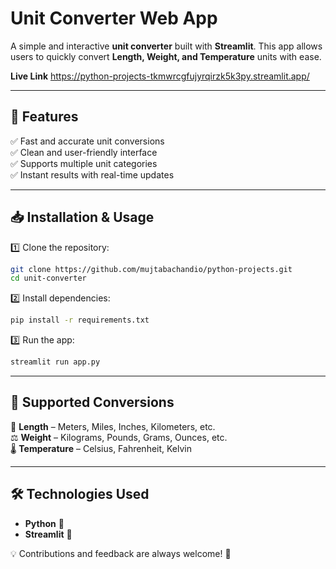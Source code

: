# **Unit Converter Web App**  

A simple and interactive **unit converter** built with **Streamlit**. This app allows users to quickly convert **Length, Weight, and Temperature** units with ease.  

**Live Link** https://python-projects-tkmwrcgfujyrqirzk5k3py.streamlit.app/

---

## **🔹 Features**  
✅ Fast and accurate unit conversions  
✅ Clean and user-friendly interface  
✅ Supports multiple unit categories  
✅ Instant results with real-time updates  

---

## **📥 Installation & Usage**  
1️⃣ Clone the repository:  
   ```bash
   git clone https://github.com/mujtabachandio/python-projects.git
   cd unit-converter
   ```  
2️⃣ Install dependencies:  
   ```bash
   pip install -r requirements.txt
   ```  
3️⃣ Run the app:  
   ```bash
   streamlit run app.py
   ```  

---

## **🔧 Supported Conversions**  

📏 **Length** – Meters, Miles, Inches, Kilometers, etc.  
⚖️ **Weight** – Kilograms, Pounds, Grams, Ounces, etc.  
🌡 **Temperature** – Celsius, Fahrenheit, Kelvin  

---

## **🛠 Technologies Used**  
- **Python** 🐍  
- **Streamlit** 🎨

💡 Contributions and feedback are always welcome! 🚀